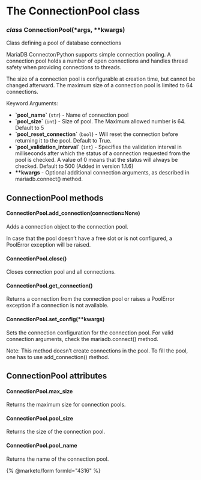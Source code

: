 # The ConnectionPool class

### *class* ConnectionPool(\*args, \*\*kwargs)

Class defining a pool of database connections

MariaDB Connector/Python supports simple connection pooling.
A connection pool holds a number of open connections and handles thread safety when providing connections to threads.

The size of a connection pool is configurable at creation time, but cannot be changed afterward. The maximum size of a connection pool is limited to 64 connections.

Keyword Arguments:

- **\`pool_name\`** (`str`) - Name of connection pool
- **\`pool_size\`** (`int`) - Size of pool. The Maximum allowed number is 64. Default to 5
- **\`pool_reset_connection\`** (`bool`) - Will reset the connection before returning it to the pool. Default to True.
- **\`pool_validation_interval\`** (`int`) - Specifies the validation interval in milliseconds after which the status of a connection requested from the pool is checked. A value of 0 means that the status will always be checked. Default to 500 (Added in version 1.1.6)
- **\*\*kwargs** - Optional additional connection arguments, as described in mariadb.connect() method.

## ConnectionPool methods

#### ConnectionPool.add_connection(connection=None)

Adds a connection object to the connection pool.

In case that the pool doesn’t have a free slot or is not configured,
a PoolError exception will be raised.

#### ConnectionPool.close()

Closes connection pool and all connections.

#### ConnectionPool.get_connection()

Returns a connection from the connection pool or raises a PoolError
exception if a connection is not available.

#### ConnectionPool.set_config(\*\*kwargs)

Sets the connection configuration for the connection pool.
For valid connection arguments, check the mariadb.connect() method.

Note: This method doesn’t create connections in the pool.
To fill the pool, one has to use add_connection() ḿethod.

## ConnectionPool attributes

#### ConnectionPool.max_size

Returns the maximum size for connection pools.

#### ConnectionPool.pool_size

Returns the size of the connection pool.

#### ConnectionPool.pool_name

Returns the name of the connection pool.

{% @marketo/form formId="4316" %}
